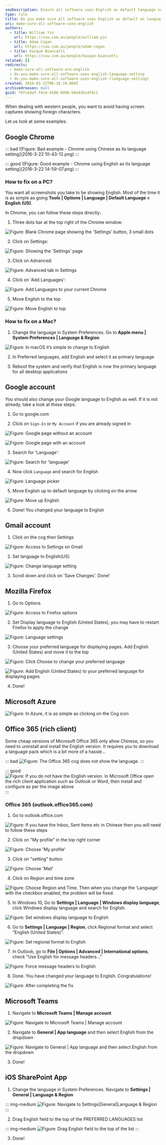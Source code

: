```yaml
---
seoDescription: Ensure all software uses English as default language settings to avoid cultural and linguistic barriers when interacting with Western audiences.
type: rule
title: Do you make sure all software uses English as default on language settings?
uri: make-sure-all-software-uses-english
authors:
  - title: William Yin
    url: https://ssw.com.au/people/william-yin
  - title: Adam Cogan
    url: https://ssw.com.au/people/adam-cogan
  - title: Kaique Biancatti
    url: https://ssw.com.au/people/kaique-biancatti
related: []
redirects:
  - make-sure-all-software-are-english
  - do-you-make-sure-all-software-uses-english-language-setting
  - do-you-make-sure-all-software-uses-english-(language-setting)
created: 2016-03-22T06:16:19.000Z
archivedreason: null
guid: f6fcedaf-f4c4-4196-8996-b6e93b14f8c2
---
```


When dealing with western people, you want to avoid having screen captures showing foreign characters.

Let us look at some examples:

<!--endintro-->

## Google Chrome

::: bad
![Figure: Bad example - Chrome using Chinese as its language setting](2016-3-22 10-43-12.png)
:::

::: good
![Figure: Good example - Chrome using English as its language setting](2016-3-22 14-59-07.png)
:::

### How to fix on a PC?

You want all screenshots you take to be showing English. Most of the time it is as simple as going **Tools | Options | Language | Default Language = English (US)**.

In Chrome, you can follow these steps directly:

1. Three dots bar at the top right of the Chrome window:

![Figure: Blank Chrome page showing the 'Settings' button, 3 small dots](chroooome.jpg)

2. Click on Settings:

![Figure: Showing the 'Settings' page](ssw12.png)

3. Click on Advanced:

![Figure: Advanced tab in Settings](ssw13.png)

4. Click on 'Add Languages':

![Figure: Add Languages to your current Chrome](ssw14.png)

5. Move English to the top

![Figure: Move English to top](ChromeEnOnTop.png)

### How to fix on a Mac?

1. Change the language in System Preferences. Go to **Apple menu | System Preferences | Language & Region**

![Figure: In macOS it’s simple to change to English](WX20180906-111514@2x.png)

2. In Preferred languages, add English and select it as primary language

3. Reboot the system and verify that English is now the primary language for all desktop applications

## Google account

You should also change your Google language to English as well. If it is not already, take a look at these steps:

1. Go to google.com

2. Click on `Sign-In` or `My Account` if you are already signed in

![Figure: Google page without an account](ssw1.png)

![Figure: Google page with an account](ssw2.png)

3. Search for 'Language':

![Figure: Search for 'language'](GoogleAccountSearch.png)

4. Now click `Language` and search for English

![Figure: Language picker](GoogleAccountAdd.png)

5. Move English up to default language by clicking on the arrow

![Figure: Move up English](GoogleAccountMoveUp.png)

6. Done! You changed your language to English

## Gmail account

1. Click on the cog then Settings

![Figure: Access to Settings on Gmail](Gmail1.png)

2. Set language to English(US)

![Figure: Change language setting](Gmail2.png)

3. Scroll down and click on 'Save Changes'. Done!

## Mozilla Firefox

1. Go to Options

![Figure: Access to Firefox options](Firefox1.png)

2. Set Display language to English (United States), you may have to restart Firefox to apply the change

![Figure: Language settings](Firefox2.png)

3. Choose your preferred language for displaying pages. Add English (United States) and move it to the top

![Figure: Click Choose to change your preferred language](Firefox3a.png)

![Figure: Add English (United States) to your preferred language for displaying pages](Firefox3.png)

4. Done!

## Microsoft Azure

![Figure: In Azure, it is as simple as clicking on the Cog icon](Azure.png)

## Office 365 (rich client)

Some cheap versions of Microsoft Office 365 only allow Chinese, so you need to uninstall and install the English version. It requires you to download a language pack which is a bit more of a hassle...

::: bad
![Figure: The Office 365 cog does not show the language. ](office365.png)
:::

::: good
![Figure: If you do not have the English version. In Microsoft Office open the rich client application such as Outlook or Word, then install and configure as per the image above](install-language-pack.png)
:::

### Office 365 (outlook.office365.com)

1. Go to outlook.office.com

![Figure: If you have the Inbox, Sent Items etc in Chinese then you will need to follow these steps](screenshot.png)

2. Click on "My profile" in the top right corner

![Figure: Choose 'My profile'](screenshot-step1.png)

3. Click on "setting" button

![Figure: Choose 'Mail'](screenshot-step2.png)

4. Click on Region and time zone

![Figure: Choose Region and Time. Then when you change the ‘Language’ with the checkbox enabled, the problem will be fixed.](screenshot-step3.png)

5. In Windows 10, Go to **Settings | Language | Windows display language**, click Windows display language and search for English.

![Figure: Set windows display language to English](LanguageSettingForWin10.png)

6. Go to **Settings | Language | Region**, click Regional format and select “English (United States)”.

![Figure: Set regional format to English](RegionalFormatSettingForWin10.png)

7. In Outlook, go to **File | Options | Advanced | International options**, check "Use English for message headers..."

![Figure: Force message headers to English](outlook_options_headers.png)

8. Done. You have changed your language to English. Congratulations!

![Figure: After completing the fix](screenshot-finished.png)

## Microsoft Teams

1. Navigate to **Microsoft Teams | Manage account**

![Figure: Navigate to Microsoft Teams | Manage account](TeamsManageAccount.png)

2. Navigate to **General | App language** and then select English from the dropdown

![Figure: Navigate to General | App language and then select English from the dropdown](TeamsChangeLanguage.png)

3. Done!

## iOS SharePoint App

1. Change the language in System Preferences. Navigate to **Settings | General | Language & Region**

::: img-medium
![Figure: Navigate to Settings|General|Language & Region](iossetting.png)
:::

2. Drag English field to the top of the PREFERRED LANGUAGES list

::: img-medium
![Figure: Drag English field to the top of the list](iossettinglanguage.jpg)
:::

3. Done!
